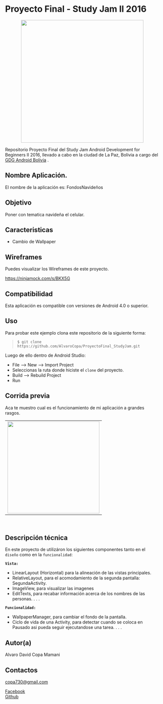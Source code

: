 Proyecto Final - Study Jam II 2016
===
<div align="center">
    <center>
        <img src="http://developerstudyjams.com/images/masthead.png" width="400px"/>
    </center>
</div>

Repositorio Proyecto Final del Study Jam Android Development for Beginners II 2016, llevado a cabo en la ciudad de La Paz, Bolivia a cargo del <a target="_blank" href="http://www.gdg.androidbolivia.com">GDG Android Bolivia</a> .

Nombre Aplicación.
---
El nombre de la aplicación es: FondosNavideños

Objetivo
---
Poner con tematica navideña el celular.

Caracteristicas
---
* Cambio de Wallpaper

Wireframes
---
Puedes visualizar los Wireframes de este proyecto.

https://ninjamock.com/s/BKX5G

Compatibilidad
---
Esta aplicación es compatible con versiones de Android 4.0 o superior.

Uso
---------
Para probar este ejemplo clona este repositorio de la siguiente forma:
>
>     $ git clone https://github.com/AlvaroCopa/ProyectoFinal_StudyJam.git

Luego de ello dentro de Android Studio:

* File --> New --> Import Project 
* Seleccionas la ruta donde hiciste el `clone` del proyecto.
* Build --> Rebuild Project
* Run 

Corrida previa
---
Aca te muestro cual es el funcionamiento de mi aplicación a grandes rasgos.
<div align="center">
    <center>
        <table border="0">
            <tr>
                <td><img src="/img/demo.gif" width="300"></td>
            </tr>
        </table>
    </center>
</div>
<br>

Descripción técnica
---
En este proyecto de utilizáron los siguientes componentes tanto en el `diseño` como en la `funcionalidad`:

**`Vista:`**
* LinearLayout (Horizontal) para la alineación de las vistas principales.
* RelativeLayout, para el acomodamiento de la segunda pantalla: SegundaActivity.
* ImageView, para visualizar las imagenes
* EditTexts, para recabar información acerca de los nombres de las personas.
.
.
.

**`Funcionalidad:`**
* WallpaperManager, para cambiar el fondo de la pantalla.
* Ciclo de vida de una Activity, para detectar cuando se coloca en Pausado asi pueda seguir ejecutandose una tarea.
.
.
.

Autor(a)
---
Alvaro David Copa Mamani

Contactos
---
copa730@gmail.com

[Facebook](https://www.facebook.com/alvarodavid.copamamani) <br>
[Github](https://github.com/AlvaroCopa)<br>
